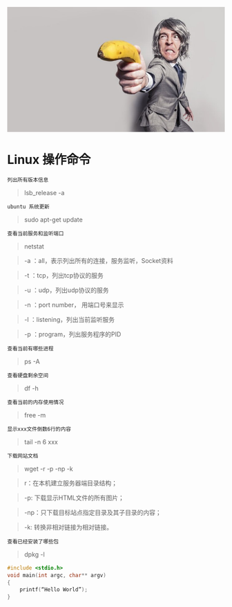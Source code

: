 ![banner pic](/public/images/banana.jpg "banner pic")

# Linux 操作命令

    列出所有版本信息
>lsb_release -a

    ubuntu 系统更新
>sudo apt-get update

    查看当前服务和监听端口
>netstat

>-a ：all，表示列出所有的连接，服务监听，Socket资料

>-t ：tcp，列出tcp协议的服务

>-u ：udp，列出udp协议的服务

>-n ：port number， 用端口号来显示

>-l ：listening，列出当前监听服务

>-p ：program，列出服务程序的PID

    查看当前有哪些进程
>ps -A

    查看硬盘剩余空间
>df -h

    查看当前的内存使用情况
>free -m

    显示xxx文件倒数6行的内容
>tail -n 6 xxx

    下载网站文档
>wget -r -p -np -k

>r：在本机建立服务器端目录结构；

>-p: 下载显示HTML文件的所有图片；

>-np：只下载目标站点指定目录及其子目录的内容；

>-k: 转换非相对链接为相对链接。

    查看已经安装了哪些包
>dpkg -l

```C
#include <stdio.h>
void main(int argc, char** argv)
{
    printf(“Hello World”);
}
```
